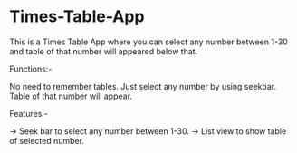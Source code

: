 # Times-Table-App

This is a Times Table App where you can select any number between 1-30 and table of that number will appeared below that.

Functions:-

No need to remember tables.
Just select any number by using seekbar.
Table of that number will appear.


Features:-

-> Seek bar to select any number between 1-30. 
->  List view to show table of selected number.
